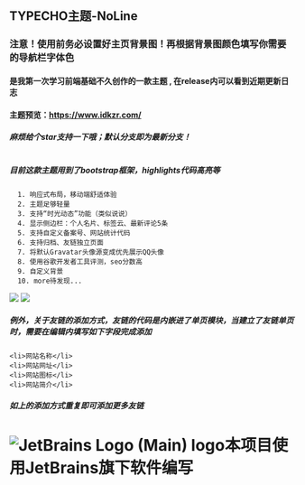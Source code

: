 ## TYPECHO主题-NoLine
### 注意！使用前务必设置好主页背景图！再根据背景图颜色填写你需要的导航栏字体色
#### 是我第一次学习前端基础不久创作的一款主题 , 在release内可以看到近期更新日志
#### 主题预览：https://www.idkzr.com/  
##### 麻烦给个star支持一下哦；默认分支即为最新分支！
#
##### 目前这款主题用到了bootstrap框架，highlights代码高亮等
      1. 响应式布局，移动端舒适体验
      2. 主题足够轻量
      3. 支持“时光动态”功能（类似说说）
      4. 显示侧边栏：个人名片、标签云、最新评论5条
      5. 支持自定义备案号、网站统计代码
      6. 支持归档、友链独立页面
      7. 将默认Gravatar头像源变成优先展示QQ头像
      8. 使用谷歌开发者工具评测，seo分数高
      9. 自定义背景
      10. more待发现...
![     ](https://raw.githubusercontent.com/qine233/NoLine-Typecho-theme/Marshmallow/screenshot.png)
![     ](https://raw.githubusercontent.com/qine233/NoLine-Typecho-theme/Marshmallow/test.png)
##### 例外，关于友链的添加方式，友链的代码是内嵌进了单页模块，当建立了友链单页时，需要在编辑内填写如下字段完成添加
```
<li>网站名称</li>
<li>网站网址</li>
<li>网站图标</li>
<li>网站简介</li>
```
##### 如上的添加方式重复即可添加更多友链
# 

# ![JetBrains Logo (Main) logo](https://resources.jetbrains.com/storage/products/company/brand/logos/jb_beam.svg)本项目使用JetBrains旗下软件编写
